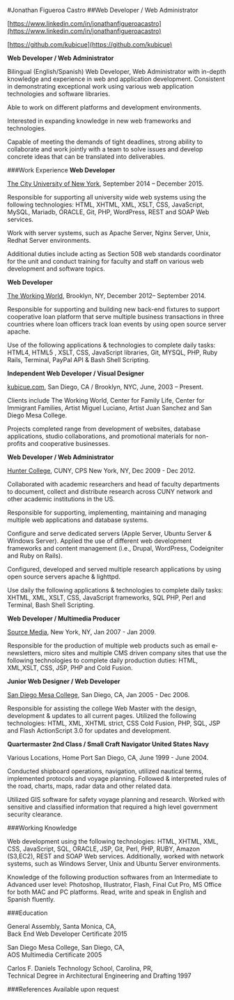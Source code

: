 #Jonathan Figueroa Castro
##Web Developer / Web Administrator
<!--3967 Utah Street Unit # 4 San Diego, CA, 92104  
347 731-7106
 
[jonathanfigueroacastro@gmail.com](mailto:jonathanfigueroacastro@gmail.com)-->

[https://www.linkedin.com/in/jonathanfigueroacastro](https://www.linkedin.com/in/jonathanfigueroacastro)

[https://github.com/kubicue](https://github.com/kubicue)

**Web Developer / Web Administrator**    

Bilingual (English/Spanish) Web Developer, Web Administrator with in-depth knowledge and experience in web and application development. Consistent in demonstrating exceptional work using various web application technologies and software libraries.


Able to work on different platforms and development environments. 

Interested in expanding knowledge in new web frameworks and technologies.

Capable of meeting the demands of tight deadlines, strong ability to collaborate and work jointly with a team to solve issues and develop concrete ideas that can be translated into deliverables.


###Work Experience
**Web Developer**


[The City University of New York](http://cuny.edu), September 2014 – December 2015.


Responsible for supporting all university wide web systems using the following technologies: HTML, XHTML, XML, XSLT, CSS, JavaScript, MySQL, Mariadb, ORACLE, Git, PHP, WordPress, REST and SOAP Web services. 

Work with server systems, such as Apache Server, Nginx Server, Unix, Redhat Server environments. 

Additional duties include acting as Section 508 web standards coordinator for the unit and conduct training for faculty and staff on various web development and software topics.


**Web Developer**


[The Working World](http://theworkingworld.org), Brooklyn, NY, December 2012– September 2014.


Responsible for supporting and building new back-end fixtures to support cooperative loan platform that serve multiple business transactions in three countries where loan officers track loan events by using open source server apache. 

Use of the following applications & technologies to complete daily tasks: HTML4, HTML5 , XSLT, CSS, JavaScript libraries, Git, MYSQL, PHP, Ruby Rails, Terminal, PayPal API & Bash Shell Scripting.


**Independent Web Developer / Visual Designer**


[kubicue.com](http://kubicue.com), San Diego, CA / Brooklyn, NYC, June, 2003 – Present.


Clients include The Working World, Center for Family Life, Center for Immigrant Families, Artist Miguel Luciano, Artist Juan Sanchez and San Diego Mesa College. 

Projects completed range from development of websites, database applications, studio collaborations, and promotional materials for non-profits and cooperative businesses.


**Web Developer / Web Administrator**


[Hunter College](http://hunter.cuny.edu), CUNY, CPS New York, NY, Dec 2009 - Dec 2012.


Collaborated with academic researchers and head of faculty departments to document, collect and distribute research across CUNY network and other academic institutions in the US. 

Responsible for supporting, implementing, maintaining and managing multiple web applications and database systems. 

Configure and serve dedicated servers (Apple Server, Ubuntu Server & Windows Server). Applied the use of different web development frameworks and content management (i.e., Drupal, WordPress, Codeigniter and Ruby on Rails).

Configured, developed and served multiple research applications by using open source servers apache & lighttpd. 

Use daily the following applications & technologies to complete daily tasks: XHTML, XML, XSLT, CSS, JavaScript frameworks, SQL PHP, Perl and Terminal, Bash Shell Scripting.


**Web Developer / Multimedia Producer**

[Source Media](http://sourcemedia.com), New York, NY, Jan 2007 - Jan 2009.

         
Responsible for the production of multiple web products such as email e-newsletters, micro sites and multiple CMS driven company sites that use the following technologies to complete daily production duties: HTML, XML,XSLT, CSS, JSP, PHP and Cold Fusion.


**Junior Web Designer / Web Developer**


[San Diego Mesa College](http://www.sdmesa.edu/), San Diego, CA, Jan 2005 - Dec 2006.


Responsible for assisting the college Web Master with the design, development & updates to all current pages. Utilized the following technologies: HTML, XML, XHTML strict, CSS Cold Fusion, PHP, SQL, JSP and Flash ActionScript 3.0 for updates and development.


**Quartermaster 2nd Class / Small Craft Navigator United States Navy**


Various Locations, Home Port San Diego, CA, June 1999 - June 2004.


Conducted shipboard operations, navigation, utilized nautical terms, implemented protocols and voyage planning. Followed & interpreted rules of the road, charts, maps, radar data and other related data. 

Utilized GIS software for safety voyage planning and research. Worked with sensitive and classified information that required a high level government security clearance.


###Working Knowledge


Web development using the following technologies: HTML, XHTML, XML, CSS, JavaScript, SQL, ORACLE, JSP, Git, Perl, PHP, RUBY, Amazon (S3,EC2), REST and SOAP Web services. Additionally, worked with network systems, such as Windows Server, Unix and Ubuntu Server environments. 

Knowledge of the following production softwares from an Intermediate to Advanced user level: Photoshop, Illustrator, Flash, Final Cut Pro, MS Office for both MAC and PC platforms.
Read, write and speak in English and Spanish fluently.


###Education

General Assembly, Santa Monica, CA,   
Back End Web Developer Certificate 2015 

San Diego Mesa College, San Diego, CA,  
AOS Multimedia Certificate 2005


Carlos F. Daniels Technology School, Carolina, PR,  
Technical Degree in Architectural Engineering and Drafting 1997


###References
Available upon request
